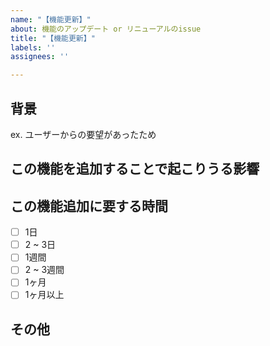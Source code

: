 ```yaml
---
name: "【機能更新】"
about: 機能のアップデート or リニューアルのissue
title: "【機能更新】"
labels: ''
assignees: ''

---
```


## 背景
ex. ユーザーからの要望があったため

## この機能を追加することで起こりうる影響


## この機能追加に要する時間
- [ ] 1日
- [ ] 2 ~ 3日
- [ ] 1週間
- [ ] 2 ~ 3週間
- [ ] 1ヶ月
- [ ] 1ヶ月以上

## その他

